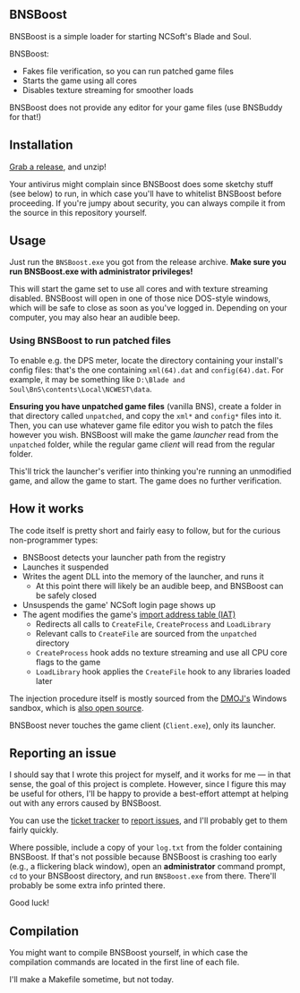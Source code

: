 ## BNSBoost

BNSBoost is a simple loader for starting NCSoft's Blade and Soul.

BNSBoost:

* Fakes file verification, so you can run patched game files
* Starts the game using all cores
* Disables texture streaming for smoother loads

BNSBoost does not provide any editor for your game files (use BNSBuddy for that!)

## Installation

[Grab a release](https://github.com/Xyene/BNSBoost/releases), and unzip!

Your antivirus might complain since BNSBoost does some sketchy stuff (see below) to run, in which case you'll have to
whitelist BNSBoost before proceeding. If you're jumpy about security, you can always compile it from the source in this repository
yourself.

## Usage 
Just run the `BNSBoost.exe` you got from the release archive. **Make sure you run BNSBoost.exe with administrator privileges!**

This will start the game set to use all cores and with texture streaming disabled.
BNSBoost will open in one of those nice DOS-style windows, which will be safe to close as soon as you've logged in.
Depending on your computer, you may also hear an audible beep.

### Using BNSBoost to run patched files

To enable e.g. the DPS meter, locate the directory containing your install's config files: that's the one containing `xml(64).dat` and `config(64).dat`.
For example, it may be something like `D:\Blade and Soul\BnS\contents\Local\NCWEST\data`.

**Ensuring you have unpatched game files** (vanilla BNS), create a folder in that directory called `unpatched`, and copy the `xml*` and `config*` files into it.
Then, you can use whatever game file editor you wish to patch the files however you wish. BNSBoost will make the game *launcher* read
from the `unpatched` folder, while the regular game *client* will read from the regular folder.

This'll trick the launcher's verifier into thinking you're running an unmodified game, and allow the game to start.
The game does no further verification.

## How it works

The code itself is pretty short and fairly easy to follow, but for the curious non-programmer types:

* BNSBoost detects your launcher path from the registry
* Launches it suspended
* Writes the agent DLL into the memory of the launcher, and runs it
  * At this point there will likely be an audible beep, and BNSBoost can be safely closed
* Unsuspends the game' NCSoft login page shows up
* The agent modifies the game's [import address table (IAT)](https://en.wikipedia.org/wiki/Portable_Executable#Import_Table)
  * Redirects all calls to `CreateFile`, `CreateProcess` and `LoadLibrary`
  * Relevant calls to `CreateFile` are sourced from the `unpatched` directory
  * `CreateProcess` hook adds no texture streaming and use all CPU core flags to the game
  * `LoadLibrary` hook applies the `CreateFile` hook to any libraries loaded later

The injection procedure itself is mostly sourced from the [DMOJ's](https://dmoj.ca/) Windows sandbox, which is [also open source](https://github.com/DMOJ/judge).

BNSBoost never touches the game client (`Client.exe`), only its launcher.

## Reporting an issue

I should say that I wrote this project for myself, and it works for me &mdash; in that sense, the goal of this project is complete.
However, since I figure this may be useful for others, I'll be happy to provide a best-effort attempt at helping out with any
errors caused by BNSBoost.

You can use the [ticket tracker](https://github.com/Xyene/BNSBoost/issues/) to [report issues](https://github.com/Xyene/BNSBoost/issues/new), and I'll probably get to them fairly quickly. 

Where possible, include a copy of your `log.txt` from the folder containing BNSBoost.
If that's not possible because BNSBoost is crashing too early (e.g., a flickering black window), open an **administrator**
command prompt, `cd` to your BNSBoost directory, and run `BNSBoost.exe` from there. There'll probably be some extra info printed there.

Good luck!

## Compilation

You might want to compile BNSBoost yourself, in which case the compilation commands are located in the first line of each file.

I'll make a Makefile sometime, but not today.
